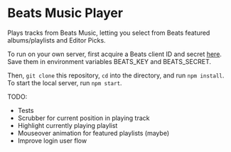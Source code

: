 # Beats Music Player

Plays tracks from Beats Music, letting you select from Beats featured albums/playlists and Editor Picks.

To run on your own server, first acquire a Beats client ID and secret [here](https://developer.beatsmusic.com). Save them in environment variables BEATS_KEY and BEATS_SECRET.

Then, `git clone` this repository, `cd` into the directory, and run `npm install`. To start the local server, run `npm start`.

TODO:
- Tests
- Scrubber for current position in playing track
- Highlight currently playing playlist
- Mouseover animation for featured playlists (maybe)
- Improve login user flow
